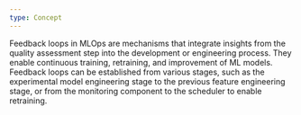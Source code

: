 ```yaml
---
type: Concept
---
```


Feedback loops in MLOps are mechanisms that integrate insights from the quality assessment step into the development or engineering process. They enable continuous training, retraining, and improvement of ML models. Feedback loops can be established from various stages, such as the experimental model engineering stage to the previous feature engineering stage, or from the monitoring component to the scheduler to enable retraining.